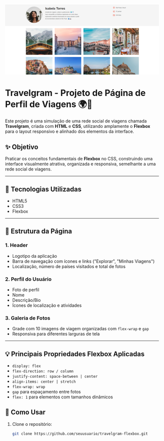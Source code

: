 ![Layout do projeto](assets/images/Image_Readme.png)

# Travelgram - Projeto de Página de Perfil de Viagens 🌍📸

Este projeto é uma simulação de uma rede social de viagens chamada **Travelgram**, criada com **HTML** e **CSS**, utilizando amplamente o **Flexbox** para o layout responsivo e alinhado dos elementos da interface.

## ✨ Objetivo

Praticar os conceitos fundamentais de **Flexbox** no CSS, construindo uma interface visualmente atrativa, organizada e responsiva, semelhante a uma rede social de viagens.

---

## 🔧 Tecnologias Utilizadas

- HTML5
- CSS3
- Flexbox

---

## 📐 Estrutura da Página

### 1. **Header**
- Logotipo da aplicação
- Barra de navegação com ícones e links ("Explorar", "Minhas Viagens")
- Localização, número de países visitados e total de fotos

### 2. **Perfil do Usuário**
- Foto de perfil
- Nome
- Descrição/Bio
- Ícones de localização e atividades

### 3. **Galeria de Fotos**
- Grade com 10 imagens de viagem organizadas com `flex-wrap` e `gap`
- Responsiva para diferentes larguras de tela

---

## 💡 Principais Propriedades Flexbox Aplicadas

- `display: flex`  
- `flex-direction: row / column`
- `justify-content: space-between | center`
- `align-items: center | stretch`
- `flex-wrap: wrap`
- `gap` para espaçamento entre fotos
- `flex: 1` para elementos com tamanhos dinâmicos


## 🚀 Como Usar

1. Clone o repositório:
   ```bash
   git clone https://github.com/seuusuario/travelgram-flexbox.git

